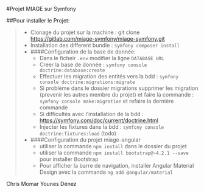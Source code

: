 #Projet MIAGE sur Symfony

##Pour installer le Projet:
> - Clonage du projet sur la machine : git clone https://gitlab.com/miage-symfony/miage-symfony.git
> - Installation des different bundle : `symfony composer install`
> - ####Configuration de la base de donnée:
>   - Dans le ficheir `.env` modifier la ligne `DATABASE_URL`
>   - Creer la base de donnée : `symfony console doctrine:database:create`
>   - Effectuer les migration des entités vers la bdd : `symfony console doctrine:migrations:migrate`
>   - Si problème dans le dossier migrations supprimer les migration (prevenir les autres membre du projet) et faire la commande : `symfony console make:migration` et refaire la dernière commande
>   - Si difficultés avec l'installation de la bdd : https://symfony.com/doc/current/doctrine.html
>   - Injecter les fixtures dans la bdd : `symfony console doctrine:fixtures:load` (todo)
> - ####Configuration du projet miage-angular
>   - utiliser la commande `npm install` dans le dossier du projet
>   - utiliser la commande `npm install bootstrap@~4.2.1 --save` pour installer Bootstrap  
>   - Pour afficher la barre de navigation, installer Angular Material Design avec la commande `ng add @angular/material`
>  

Chris Momar Younes Dénez
